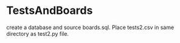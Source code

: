 # TestsAndBoards
create a database and source boards.sql. Place tests2.csv in same directory as test2.py file. 
